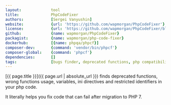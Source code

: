 ```yaml
---
layout:             tool
title:              PhpCodeFixer  
authors:            [Sergei Vanyushin]
website:            {url: 'https://github.com/wapmorgan/PhpCodeFixer'}
license:            {url: 'https://github.com/wapmorgan/PhpCodeFixer/blob/master/LICENSE', label: 'BSD 3-clause "New" or "Revised" License'}
github:             {name: wapmorgan/PhpCodeFixer}
packagist:          {name: wapmorgan/php-code-fixer}               
dockerhub:          [{name: phpqa/phpcf}]     
composer-dev:       {command: 'vendor/bin/phpcf'} 
composer-global:    {command: 'phpcf'} 
dependencies:       []
tags:               [bugs finder, deprecated functions, php compatibility, cli] 
---
```


[{{ page.title }}]({{ page.url | absolute_url }}) finds deprecated functions, wrong functions usage, variables, ini directives and restricted identifiers in your php code.
 
<!--more--> 

It literally helps you fix code that can fail after migration to PHP 7.
